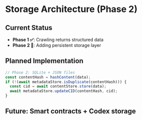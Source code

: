 # Storage Architecture (Phase 2)

## Current Status

- **Phase 1 ✅**: Crawling returns structured data
- **Phase 2 🔄**: Adding persistent storage layer

## Planned Implementation

```typescript
// Phase 2: SQLite + JSON files
const contentHash = hashContent(data);
if (!(await metadataStore.isDuplicate(contentHash))) {
  const cid = await contentStore.store(data);
  await metadataStore.updateCID(contentHash, cid);
}
```

## Future: Smart contracts + Codex storage
